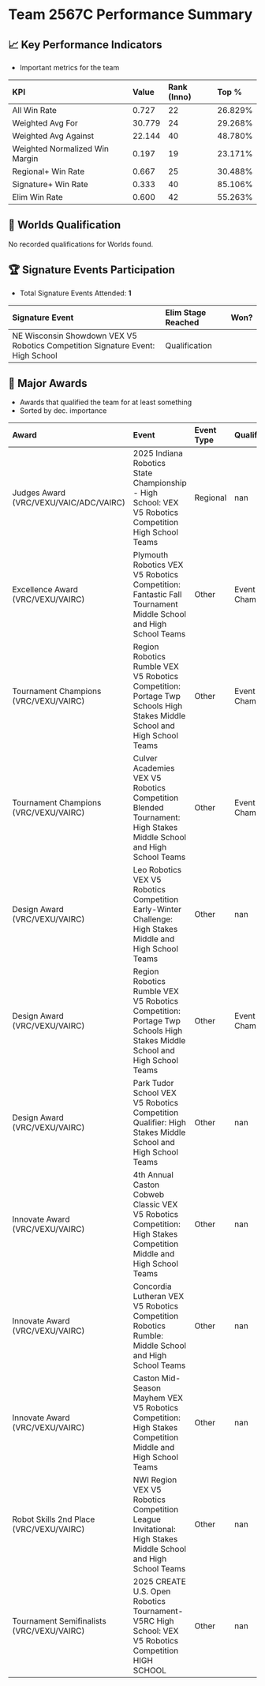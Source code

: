 # Team 2567C Performance Summary

## 📈 Key Performance Indicators
- Important metrics for the team

| KPI | Value | Rank (Inno) | Top % |
|:---|:-----|:----|:-----|
| All Win Rate | 0.727 | 22 | 26.829% |
| Weighted Avg For | 30.779 | 24 | 29.268% |
| Weighted Avg Against | 22.144 | 40 | 48.780% |
| Weighted Normalized Win Margin | 0.197 | 19 | 23.171% |
| Regional+ Win Rate | 0.667 | 25 | 30.488% |
| Signature+ Win Rate | 0.333 | 40 | 85.106% |
| Elim Win Rate | 0.600 | 42 | 55.263% |


## 🎯 Worlds Qualification
No recorded qualifications for Worlds found.

## 🏆 Signature Events Participation
- Total Signature Events Attended: **1**

| Signature Event | Elim Stage Reached | Won? |
|:----------------|:-------------------|:----|
| NE Wisconsin Showdown VEX V5 Robotics Competition Signature Event: High School | Qualification |  |


## 🥇 Major Awards
- Awards that qualified the team for at least something
- Sorted by dec. importance

| Award | Event | Event Type | Qualification |
|:------|:------|:-----------|:--------------|
| Judges Award (VRC/VEXU/VAIC/ADC/VAIRC) | 2025 Indiana Robotics State Championship - High School: VEX V5 Robotics Competition High School Teams | Regional | nan |
| Excellence Award (VRC/VEXU/VAIRC) | Plymouth Robotics VEX V5 Robotics Competition: Fantastic Fall Tournament Middle School and High School Teams | Other | Event Region Championship |
| Tournament Champions (VRC/VEXU/VAIRC) | Region Robotics Rumble VEX V5 Robotics Competition: Portage Twp Schools High Stakes Middle School and High School Teams | Other | Event Region Championship |
| Tournament Champions (VRC/VEXU/VAIRC) | Culver Academies VEX V5 Robotics Competition Blended Tournament: High Stakes Middle School and High School Teams | Other | Event Region Championship |
| Design Award (VRC/VEXU/VAIRC) | Leo Robotics VEX V5 Robotics Competition Early-Winter Challenge: High Stakes Middle and High School Teams | Other | nan |
| Design Award (VRC/VEXU/VAIRC) | Region Robotics Rumble VEX V5 Robotics Competition: Portage Twp Schools High Stakes Middle School and High School Teams | Other | Event Region Championship |
| Design Award (VRC/VEXU/VAIRC) | Park Tudor School VEX V5 Robotics Competition Qualifier: High Stakes Middle School and High School Teams | Other | nan |
| Innovate Award (VRC/VEXU/VAIRC) | 4th Annual Caston Cobweb Classic VEX V5 Robotics Competition: High Stakes Competition Middle and High School Teams | Other | nan |
| Innovate Award (VRC/VEXU/VAIRC) | Concordia Lutheran VEX V5 Robotics Competition Robotics Rumble: Middle School and High School Teams | Other | nan |
| Innovate Award (VRC/VEXU/VAIRC) | Caston Mid-Season Mayhem VEX V5 Robotics Competition: High Stakes Competition Middle and High School Teams | Other | nan |
| Robot Skills 2nd Place (VRC/VEXU/VAIRC) | NWI Region VEX V5 Robotics Competition League Invitational: High Stakes Middle School and High School Teams | Other | nan |
| Tournament Semifinalists (VRC/VEXU/VAIRC) | 2025 CREATE U.S. Open Robotics Tournament- V5RC High School: VEX V5 Robotics Competition HIGH SCHOOL | Other | nan |

